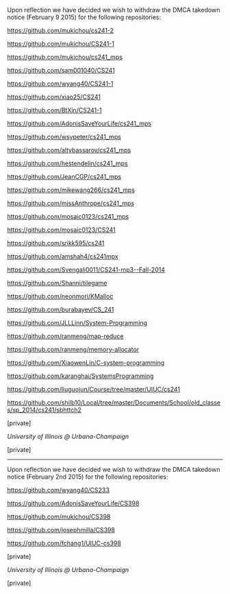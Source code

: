 Upon reflection we have decided we wish to withdraw the DMCA takedown
notice (February 9 2015) for the following repositories:

https://github.com/mukichou/cs241-2

https://github.com/mukichou/CS241-1

https://github.com/mukichou/cs241_mps

https://github.com/sam001040/CS241

https://github.com/wyang40/CS241-1

https://github.com/xiao25/CS241

https://github.com/BtXin/CS241-1

https://github.com/AdonisSaveYourLife/cs241_mps

https://github.com/wsypeter/cs241_mps

https://github.com/altybassarov/cs241_mps

https://github.com/hestendelin/cs241_mps

https://github.com/JeanCGP/cs241_mps

https://github.com/mikewang266/cs241_mps

https://github.com/missAnthrope/cs241_mps

https://github.com/mosaic0123/cs241_mps

https://github.com/mosaic0123/CS241

https://github.com/srikk595/cs241

https://github.com/amshah4/cs241mpx

https://github.com/Svengali0011/CS241-mp3--Fall-2014

https://github.com/Shanni/tilegame

https://github.com/neonmori/KMalloc

https://github.com/burabayev/CS_241

https://github.com/JLLLinn/System-Programming

https://github.com/ranmeng/map-reduce

https://github.com/ranmeng/memory-allocator

https://github.com/XiaowenLin/C-system-programming

https://github.com/karanghai/SystemsProgramming

https://github.com/liuguojun/Course/tree/master/UIUC/cs241

https://github.com/shilb10/Local/tree/master/Documents/School/old_classes/sp_2014/cs241/sbhttch2

[private]

*University of Illinois @ Urbana-Champaign*

[private]

---

Upon reflection we have decided we wish to withdraw the DMCA takedown
notice (February 2nd 2015) for the following repositories:

https://github.com/wyang40/CS233

https://github.com/AdonisSaveYourLife/CS398

https://github.com/mukichou/CS398

https://github.com/josephmilla/CS398

https://github.com/fchang1/UIUC-cs398

[private]

*University of Illinois @ Urbana-Champaign*

[private]
